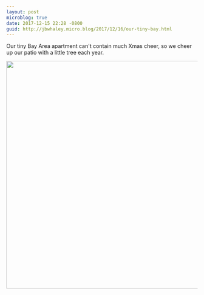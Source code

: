 ```yaml
---
layout: post
microblog: true
date: 2017-12-15 22:28 -0800
guid: http://jbwhaley.micro.blog/2017/12/16/our-tiny-bay.html
---
```

Our tiny Bay Area apartment can't contain much Xmas cheer, so we cheer up our patio with a little tree each year.

<img src="http://www.jarrodwhaley.com/uploads/2017/d38fa433f1.jpg" width="600" height="600" />
